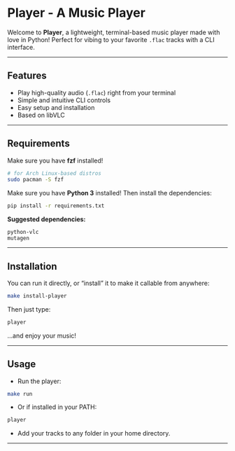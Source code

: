 # Player - A Music Player

Welcome to **Player**, a lightweight, terminal-based music player made with love in Python! Perfect for vibing to your favorite `.flac` tracks with a CLI interface.

---

##  Features

* Play high-quality audio (`.flac`) right from your terminal
* Simple and intuitive CLI controls
* Easy setup and installation
* Based on libVLC

---

##  Requirements

Make sure you have **fzf** installed!

```bash
# for Arch Linux-based distros
sudo pacman -S fzf
```

Make sure you have **Python 3** installed! Then install the dependencies:

```bash
pip install -r requirements.txt
```

**Suggested dependencies:**

```
python-vlc
mutagen
```

---

## Installation

You can run it directly, or “install” it to make it callable from anywhere:

```bash
make install-player
```

Then just type:

```bash
player
```

…and enjoy your music!

---

## Usage

* Run the player:

```bash
make run
```

* Or if installed in your PATH:

```bash
player
```

* Add your tracks to any folder in your home directory.

---


